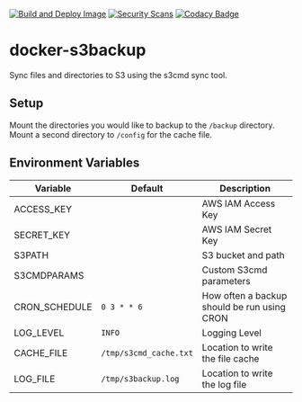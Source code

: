 [![Build and Deploy Image](https://github.com/tkhom3/docker-s3backup/actions/workflows/build-and-deploy.yml/badge.svg)](https://github.com/tkhom3/docker-s3backup/actions/workflows/build-and-deploy.yml)
[![Security Scans](https://github.com/tkhom3/docker-s3backup/actions/workflows/security-scans-pr.yml/badge.svg)](https://github.com/tkhom3/docker-s3backup/actions/workflows/security-scans-pr.yml)
[![Codacy Badge](https://app.codacy.com/project/badge/Grade/5ea01db5c81a4898815f0c57c4472b67)](https://www.codacy.com/gh/tkhom3/docker-s3backup/dashboard?utm_source=github.com&amp;utm_medium=referral&amp;utm_content=tkhom3/docker-s3backup&amp;utm_campaign=Badge_Grade)

# docker-s3backup

Sync files and directories to S3 using the s3cmd sync tool.

## Setup

Mount the directories you would like to backup to the `/backup` directory.
Mount a second directory to `/config` for the cache file.

## Environment Variables

| **Variable**  | **Default**          | **Description**                             |
|---------------|----------------------|---------------------------------------------|
| ACCESS_KEY    |                      | AWS IAM Access Key                          |
| SECRET_KEY    |                      | AWS IAM Secret Key                          |
| S3PATH        |                      | S3 bucket and path                          |
| S3CMDPARAMS   |                      | Custom S3cmd parameters                     |
| CRON_SCHEDULE |`0 3 * * 6`           | How often a backup should be run using CRON |
| LOG_LEVEL     |`INFO`                | Logging Level                               |
| CACHE_FILE    |`/tmp/s3cmd_cache.txt`| Location to write the file cache            |
| LOG_FILE      |`/tmp/s3backup.log`   | Location to write the log file              |
